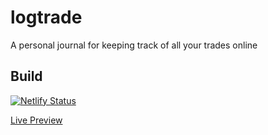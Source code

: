 # logtrade
A personal journal for keeping track of all your trades online

## Build
[![Netlify Status](https://api.netlify.com/api/v1/badges/ad69d584-e8d2-4e70-968e-43c619cdbe06/deploy-status)](https://app.netlify.com/sites/logtrade/deploys)

[Live Preview](https://logtrade.netlify.app/) 
